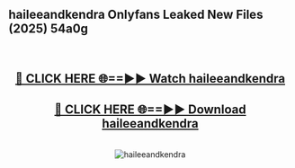 <h2>haileeandkendra Onlyfans Leaked New Files (2025) 54a0g</h2>
<br>
<div align="center">
<h2><a href="https://mediafiles.top/haileeandkendra&ref=git" rel="nofollow">🔴 CLICK HERE 🌐==►► Watch haileeandkendra</a></h2>
<h2><a href="https://mediafiles.top/haileeandkendra&ref=git" rel="nofollow">🔴 CLICK HERE 🌐==►► Download haileeandkendra</a></h2>
<br>
<a href="https://mediafiles.top/haileeandkendra&ref=git" rel="nofollow" data-target="animated-image.originalLink"><img src="https://i.ibb.co.com/xMMVF88/686577567.gif" alt="haileeandkendra" style="max-width: 100%; display: inline-block;" data-target="animated-image.originalImage"></a>
</div>
<br>
<br>